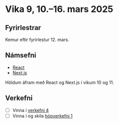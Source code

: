 # Vika 9, 10.–16. mars 2025

## Fyrirlestrar

Kemur eftir fyrirlestur 12. mars.

## Námsefni

- [React](../namsefni/17.react/)
- [Next.js](../namsefni/18.next.js/)

Höldum áfram með React og Next.js í vikum 10 og 11.

## Verkefni

- [ ] Vinna í [verkefni 4](https://github.com/vefforritun/vef2-2024-v4)
- [ ] Vinna í og skila [hópverkefni 1](https://github.com/vefforritun/vef2-2025-h1)
